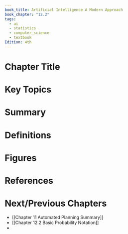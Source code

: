 ```yaml
---
book_title: Artificial Intelligence A Modern Approach
book_chapter: "12.2"
tags:
  - ai
  - statistics
  - computer_science
  - textbook
Edition: 4th
---
```


# Chapter Title

# Key Topics
# Summary 

# Definitions

# Figures

# References

# Next/Previous Chapters
- [[Chapter 11 Automated Planning Summary]]
- [[Chapter 12.2 Basic Probability Notation]]
- 